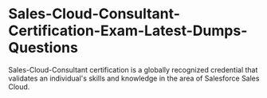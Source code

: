 # Sales-Cloud-Consultant-Certification-Exam-Latest-Dumps-Questions
Sales-Cloud-Consultant certification is a globally recognized credential that validates an individual's skills and knowledge in the area of Salesforce Sales Cloud. 
